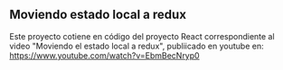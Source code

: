 ## Moviendo estado local a redux

Este proyecto cotiene en código del proyecto React correspondiente al video "Moviendo el estado local a redux", publiicado en youtube en: https://www.youtube.com/watch?v=EbmBecNryp0
